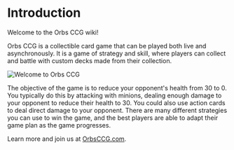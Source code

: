 # Introduction

Welcome to the Orbs CCG wiki!

Orbs CCG is a collectible card game that can be played both live and asynchronously. It is a game of strategy and skill, where players can collect and battle with custom decks made from their collection.

![Welcome to Orbs CCG](https://s3.amazonaws.com/assets1.orbsccg.com/prod/cards/art/44X.jpg)

The objective of the game is to reduce your opponent's health from 30 to 0. You typically do this by attacking with minions, dealing enough damage to your opponent to reduce their health to 30. You could also use action cards to deal direct damage to your opponent. There are many different strategies you can use to win the game, and the best players are able to adapt their game plan as the game progresses.

Learn more and join us at [OrbsCCG.com](https://orbsccg.com/).
